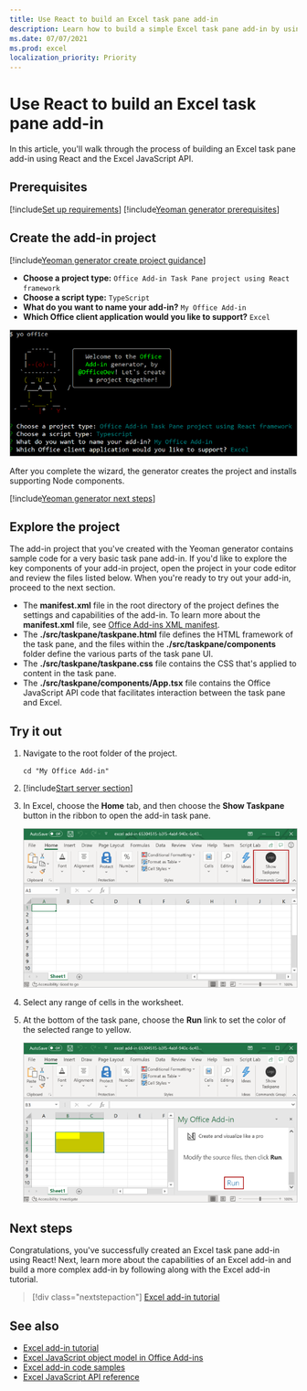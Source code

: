 ```yaml
---
title: Use React to build an Excel task pane add-in
description: Learn how to build a simple Excel task pane add-in by using the Office JS API and React.
ms.date: 07/07/2021
ms.prod: excel
localization_priority: Priority
---
```


# Use React to build an Excel task pane add-in

In this article, you'll walk through the process of building an Excel task pane add-in using React and the Excel JavaScript API.

## Prerequisites

[!include[Set up requirements](../includes/set-up-dev-environment-beforehand.md)]
[!include[Yeoman generator prerequisites](../includes/quickstart-yo-prerequisites.md)]

## Create the add-in project

[!include[Yeoman generator create project guidance](../includes/yo-office-command-guidance.md)]

- **Choose a project type:** `Office Add-in Task Pane project using React framework`
- **Choose a script type:** `TypeScript`
- **What do you want to name your add-in?** `My Office Add-in`
- **Which Office client application would you like to support?** `Excel`

![Screenshot of the Yeoman Office Add-in generator command line interface, with project type set to the React framework.](../images/yo-office-excel-react-2.png)

After you complete the wizard, the generator creates the project and installs supporting Node components.

[!include[Yeoman generator next steps](../includes/yo-office-next-steps.md)]

## Explore the project

The add-in project that you've created with the Yeoman generator contains sample code for a very basic task pane add-in. If you'd like to explore the key components of your add-in project, open the project in your code editor and review the files listed below. When you're ready to try out your add-in, proceed to the next section.

- The **manifest.xml** file in the root directory of the project defines the settings and capabilities of the add-in. To learn more about the **manifest.xml** file, see [Office Add-ins XML manifest](../develop/add-in-manifests.md).
- The **./src/taskpane/taskpane.html** file defines the HTML framework of the task pane, and the files within the **./src/taskpane/components** folder define the various parts of the task pane UI.
- The **./src/taskpane/taskpane.css** file contains the CSS that's applied to content in the task pane.
- The **./src/taskpane/components/App.tsx** file contains the Office JavaScript API code that facilitates interaction between the task pane and Excel.

## Try it out

1. Navigate to the root folder of the project.

    ```command&nbsp;line
    cd "My Office Add-in"
    ```

1. [!include[Start server section](../includes/quickstart-yo-start-server-excel.md)] 

1. In Excel, choose the **Home** tab, and then choose the **Show Taskpane** button in the ribbon to open the add-in task pane.

    ![Screenshot of the Excel Home menu, with the Show Taskpane button highlighted.](../images/excel-quickstart-addin-3b.png)

1. Select any range of cells in the worksheet.

1. At the bottom of the task pane, choose the **Run** link to set the color of the selected range to yellow.

    ![Screenshot of Excel, with the add-in task pane open, and the Run button highlighted in the add-in task pane.](../images/excel-quickstart-addin-3c.png)

## Next steps

Congratulations, you've successfully created an Excel task pane add-in using React! Next, learn more about the capabilities of an Excel add-in and build a more complex add-in by following along with the Excel add-in tutorial.

> [!div class="nextstepaction"]
> [Excel add-in tutorial](../tutorials/excel-tutorial.md)

## See also

- [Excel add-in tutorial](../tutorials/excel-tutorial.md)
- [Excel JavaScript object model in Office Add-ins](../excel/excel-add-ins-core-concepts.md)
- [Excel add-in code samples](https://developer.microsoft.com/office/gallery/?filterBy=Samples,Excel)
- [Excel JavaScript API reference](../reference/overview/excel-add-ins-reference-overview.md)